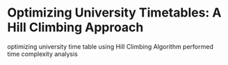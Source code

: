 
# Optimizing University Timetables: A Hill Climbing Approach
optimizing university time table using Hill Climbing Algorithm 
performed time complexity analysis 


